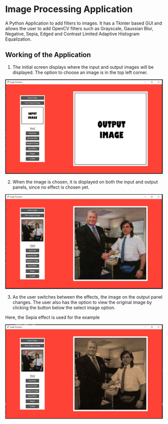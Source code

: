 # Image Processing Application

A Python Application to add filters to images. It has a Tkinter based GUI and allows the user to add OpenCV filters such as Grayscale, Gaussian Blur, Negative, Sepia, Edged and Contrast Limited Adaptive Histogram Equalization.

## Working of the Application

1. The initial screen displays where the input and output images will be displayed. The option to choose an image is in the top left corner.

![No image uploaded](open.JPG)

2. When the image is chosen, it is displayed on both the input and output panels, since no effect is chosen yet.

![Image Uploaded](original.JPG)

3. As the user switches between the effects, the image on the output panel changes. The user also has the option to view the original image by clicking the button below the select image option.

Here, the Sepia effect is used for the example

![Sepia Effect](sepia.JPG)
